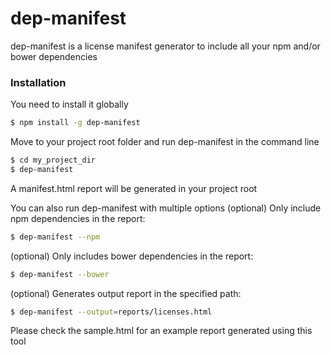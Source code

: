 # dep-manifest

dep-manifest is a license manifest generator to include all your npm and/or bower dependencies


### Installation

You need to install it globally

```sh
$ npm install -g dep-manifest
```
Move to your project root folder and run dep-manifest in the command line
```sh
$ cd my_project_dir
$ dep-manifest
```
A manifest.html report will be generated in your project root

You can also run dep-manifest with multiple options
(optional) Only include npm dependencies in the report:
```sh
$ dep-manifest --npm
```
(optional) Only includes bower dependencies in the report:
```sh
$ dep-manifest --bower
```

(optional) Generates output report in the specified path:
```sh
$ dep-manifest --output=reports/licenses.html
```
Please check the sample.html for an example report generated using this tool

